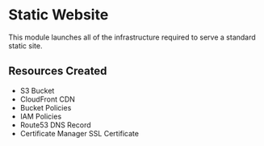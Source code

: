 # Static Website

This module launches all of the infrastructure required to serve a standard static site.

## Resources Created
- S3 Bucket
- CloudFront CDN
- Bucket Policies
- IAM Policies
- Route53 DNS Record
- Certificate Manager SSL Certificate

